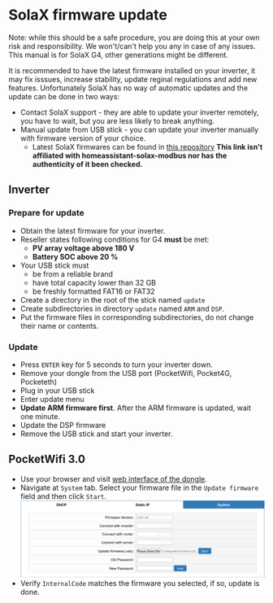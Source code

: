 # SolaX firmware update

Note: while this should be a safe procedure, you are doing this at your own risk and responsibility. We won't/can't help you any in case of any issues. This manual is for SolaX G4, other generations might be different.

It is recommended to have the latest firmware installed on your inverter, it may fix isssues, increase stability, update reginal regulations and add new features. Unfortunately SolaX has no way of automatic updates and the update can be done in two ways:

- Contact SolaX support - they are able to update your inverter remotely, you have to wait, but you are less likely to break anything.
- Manual update from USB stick - you can update your inverter manually with firmware version of your choice.
    - Latest SolaX firmwares can be found in [this repository](https://app.box.com/s/3nvo7ic523fhojf8uuto105q9a8dgk9n/folder/79352264617) **This link isn't affiliated with homeassistant-solax-modbus nor has the authenticity of it been checked.**
## Inverter
### Prepare for update
  - Obtain the latest firmware for your inverter.
  - Reseller states following conditions for G4 **must** be met:
    - **PV array voltage above 180 V**
    - **Battery SOC above 20 %**
  - Your USB stick must
    - be from a reliable brand
    - have total capacity lower than 32 GB 
    - be freshly formatted FAT16 or FAT32
  - Create a directory in the root of the stick named `update`
  - Create subdirectories in directory `update` named `ARM` and `DSP`.
  - Put the firmware files in corresponding subdirectories, do not change their name or contents.

### Update

- Press `ENTER` key for 5 seconds to turn your inverter down.
- Remove your dongle from the USB port (PocketWifi, Pocket4G, Pocketeth)
- Plug in your USB stick
- Enter update menu
- **Update ARM firmware first**. After the ARM firmware is updated, wait one minute.
- Update the DSP firmware
- Remove the USB stick and start your inverter.

## PocketWifi 3.0

- Use your browser and visit [web interface of the dongle](solax-faq.md#how-to-connect-pocketwifi-30-to-my-wi-fi-network).
- Navigate at `System` tab. Select your firmware file in the `Update firmware` field and then click `Start`.
![SolaX PocketWiFi firmware update](images/solax-pocketwifi-device-settings.png)
- Verify `InternalCode` matches the firmware you selected, if so, update is done.